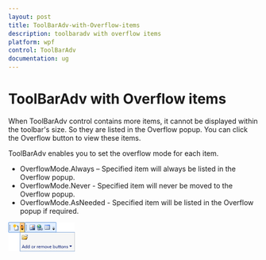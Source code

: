 ```yaml
---
layout: post
title: ToolBarAdv-with-Overflow-items
description: toolbaradv with overflow items
platform: wpf
control: ToolBarAdv
documentation: ug
---
```


# ToolBarAdv with Overflow items

When ToolBarAdv control contains more items, it cannot be displayed within the toolbar's size. So they are listed in the Overflow popup. You can click the Overflow button to view these items. 

ToolBarAdv enables you to set the overflow mode for each item. 

* OverflowMode.Always – Specified item will always be listed in the Overflow popup.
* OverflowMode.Never - Specified item will never be moved to the Overflow popup.
* OverflowMode.AsNeeded - Specified item will be listed in the Overflow popup if required. 



![](ToolBarAdv-with-Overflow-items_images/ToolBarAdv-with-Overflow-items_img1.png)


